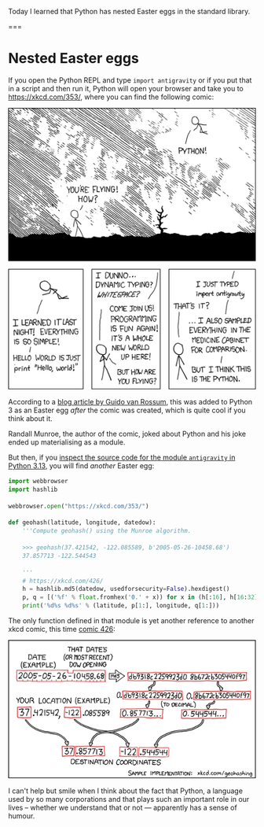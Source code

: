 Today I learned that Python has nested Easter eggs in the standard library.

===


# Nested Easter eggs

If you open the Python REPL and type `import antigravity` or if you put that in a script and then run it, Python will open your browser and take you to <https://xkcd.com/353/>, where you can find the following comic:

![xkcd comic 353 about Python and the module antigravity. Find the comic at xkcd.com/353](_antigravity.webp "The xkcd comic #353.")

According to a [blog article by Guido van Rossum](http://python-history.blogspot.com/2010/06/import-antigravity.html), this was added to Python 3 as an Easter egg _after_ the comic was created, which is quite cool if you think about it.

Randall Munroe, the author of the comic, joked about Python and his joke ended up materialising as a module.

But then, if you [inspect the source code for the module `antigravity` in Python 3.13](https://github.com/python/cpython/blob/b2ae23467230cce4249df20f2e947a6cf93578b0/Lib/antigravity.py), you will find _another_ Easter egg:

```py
import webbrowser
import hashlib

webbrowser.open("https://xkcd.com/353/")

def geohash(latitude, longitude, datedow):
    '''Compute geohash() using the Munroe algorithm.

    >>> geohash(37.421542, -122.085589, b'2005-05-26-10458.68')
    37.857713 -122.544543

    '''
    # https://xkcd.com/426/
    h = hashlib.md5(datedow, usedforsecurity=False).hexdigest()
    p, q = [('%f' % float.fromhex('0.' + x)) for x in (h[:16], h[16:32])]
    print('%d%s %d%s' % (latitude, p[1:], longitude, q[1:]))
```

The only function defined in that module is yet another reference to another xkcd comic, this time [comic 426](https://xkcd.com/426/):

![xkcd comic 426 about geohashing. Find the comic at xkcd.com/426.](_geohashing.webp "The xkcd comic 426.")

I can't help but smile when I think about the fact that Python, a language used by so many corporations and that plays such an important role in our lives – whether we understand that or not — apparently has a sense of humour.
